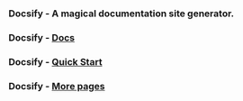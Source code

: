 ### Docsify - A magical documentation site generator.

### Docsify - [Docs](https://docsify.js.org/#/)

### Docsify - [Quick Start](https://docsify.js.org/#/quickstart)

### Docsify - [More pages](https://docsify.js.org/#/more-pages)